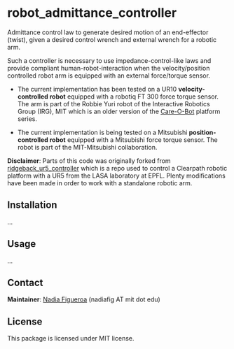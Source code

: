 # robot_admittance_controller

Admittance control law to generate desired motion of an end-effector (twist), given a desired control wrench and external wrench for a robotic arm. 

Such a controller is necessary to use impedance-control-like laws and provide compliant human-robot-interaction when the  velocity/position controlled robot arm is equipped with an external force/torque sensor.

* The current implementation has been tested on a UR10 **velocity-controlled robot** equipped with a robotiq FT 300 force torque sensor. The arm is part of the Robbie Yuri robot of the Interactive Robotics Group (IRG), MIT which is an older version of the [Care-O-Bot](http://www.care-o-bot.org) platform series.

* The current implementation is being tested on a Mitsubishi **position-controlled robot** equipped with a Mitsubishi force torque sensor. The robot is part of the MIT-Mitsubishi collaboration.

**Disclaimer**: Parts of this code was originally forked from [ridgeback_ur5_controller](https://github.com/epfl-lasa/ridgeback_ur5_controller) which is a repo used to control a Clearpath robotic platform with a UR5 from the LASA laboratory at EPFL. Plenty modifications have been made in order to work with a standalone robotic arm.

## Installation
...

## Usage
...

## Contact
**Maintainer**: [Nadia Figueroa](https://nbfigueroa.github.io/) (nadiafig AT mit dot edu)

## License
This package is licensed under MIT license.
